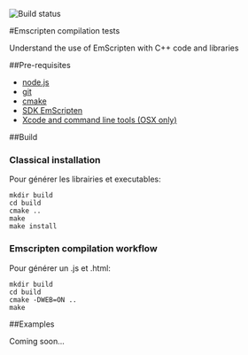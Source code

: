 ![Build status](https://travis-ci.org/loicNorgeot/EmScripten.svg)

#Emscripten compilation tests

Understand the use of EmScripten with C++ code and libraries

##Pre-requisites

* [node.js](http://nodejs.org)
* [git](https://git-scm.com/)
* [cmake](https://cmake.org/)
* [SDK EmScripten](http://kripken.github.io/emscripten-site/)
* [Xcode and command line tools (OSX only)](http://superuser.com/questions/455214/where-is-svn-on-os-x-mountain-lion#answer-455216)

##Build

### Classical installation
Pour générer les librairies et executables:
```
mkdir build
cd build
cmake ..
make
make install
```

### Emscripten compilation workflow
Pour générer un .js et .html:
```
mkdir build
cd build
cmake -DWEB=ON ..
make
```

##Examples

Coming soon...
